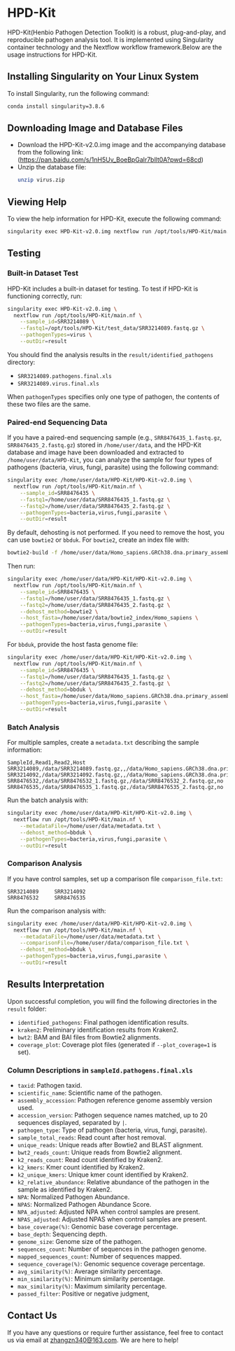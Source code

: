 # HPD-Kit
HPD-Kit(Henbio Pathogen Detection Toolkit) is a robust, plug-and-play, and reproducible pathogen analysis tool. It is implemented using Singularity container technology and the Nextflow workflow framework.Below are the usage instructions for HPD-Kit.

## Installing Singularity on Your Linux System

To install Singularity, run the following command:

```bash
conda install singularity=3.8.6
```

## Downloading Image and Database Files

- Download the HPD-Kit-v2.0.img image and the accompanying database from the following link:
  (https://pan.baidu.com/s/1nH5Uv_BoeBpGalr7bllt0A?pwd=68cd)
- Unzip the database file:
  ```bash
  unzip virus.zip
  ```

## Viewing Help

To view the help information for HPD-Kit, execute the following command:

```bash
singularity exec HPD-Kit-v2.0.img nextflow run /opt/tools/HPD-Kit/main.nf --help
```

## Testing

### Built-in Dataset Test

HPD-Kit includes a built-in dataset for testing. To test if HPD-Kit is functioning correctly, run:

```bash
singularity exec HPD-Kit-v2.0.img \
  nextflow run /opt/tools/HPD-Kit/main.nf \
    --sample_id=SRR3214089 \
    --fastq1=/opt/tools/HPD-Kit/test_data/SRR3214089.fastq.gz \
    --pathogenTypes=virus \
    --outDir=result
```

You should find the analysis results in the `result/identified_pathogens` directory:
- `SRR3214089.pathogens.final.xls`
- `SRR3214089.virus.final.xls`

When `pathogenTypes` specifies only one type of pathogen, the contents of these two files are the same.

### Paired-end Sequencing Data

If you have a paired-end sequencing sample (e.g., `SRR8476435_1.fastq.gz`, `SRR8476435_2.fastq.gz`) stored in `/home/user/data`, and the HPD-Kit database and image have been downloaded and extracted to `/home/user/data/HPD-Kit`, you can analyze the sample for four types of pathogens (bacteria, virus, fungi, parasite) using the following command:

```bash
singularity exec /home/user/data/HPD-Kit/HPD-Kit-v2.0.img \
  nextflow run /opt/tools/HPD-Kit/main.nf \
    --sample_id=SRR8476435 \
    --fastq1=/home/user/data/SRR8476435_1.fastq.gz \
    --fastq2=/home/user/data/SRR8476435_2.fastq.gz \
    --pathogenTypes=bacteria,virus,fungi,parasite \
    --outDir=result
```

By default, dehosting is not performed. If you need to remove the host, you can use `bowtie2` or `bbduk`. For `bowtie2`, create an index file with:

```bash
bowtie2-build -f /home/user/data/Homo_sapiens.GRCh38.dna.primary_assembly.fa --threads 6 /home/user/data/bowtie2_index/Homo_sapiens
```

Then run:

```bash
singularity exec /home/user/data/HPD-Kit/HPD-Kit-v2.0.img \
  nextflow run /opt/tools/HPD-Kit/main.nf \
    --sample_id=SRR8476435 \
    --fastq1=/home/user/data/SRR8476435_1.fastq.gz \
    --fastq2=/home/user/data/SRR8476435_2.fastq.gz \
    --dehost_method=bowtie2 \
    --host_fasta=/home/user/data/bowtie2_index/Homo_sapiens \
    --pathogenTypes=bacteria,virus,fungi,parasite \
    --outDir=result
```

For `bbduk`, provide the host fasta genome file:

```bash
singularity exec /home/user/data/HPD-Kit/HPD-Kit-v2.0.img \
  nextflow run /opt/tools/HPD-Kit/main.nf \
    --sample_id=SRR8476435 \
    --fastq1=/home/user/data/SRR8476435_1.fastq.gz \
    --fastq2=/home/user/data/SRR8476435_2.fastq.gz \
    --dehost_method=bbduk \
    --host_fasta=/home/user/data/Homo_sapiens.GRCh38.dna.primary_assembly.fa \
    --pathogenTypes=bacteria,virus,fungi,parasite \
    --outDir=result
```

### Batch Analysis

For multiple samples, create a `metadata.txt` describing the sample information:

```
SampleId,Read1,Read2,Host
SRR3214089,/data/SRR3214089.fastq.gz,,/data/Homo_sapiens.GRCh38.dna.primary_assembly.fa
SRR3214092,/data/SRR3214092.fastq.gz,,/data/Homo_sapiens.GRCh38.dna.primary_assembly.fa
SRR8476532,/data/SRR8476532_1.fastq.gz,/data/SRR8476532_2.fastq.gz,no
SRR8476535,/data/SRR8476535_1.fastq.gz,/data/SRR8476535_2.fastq.gz,no
```

Run the batch analysis with:

```bash
singularity exec /home/user/data/HPD-Kit/HPD-Kit-v2.0.img \
  nextflow run /opt/tools/HPD-Kit/main.nf \
    --metadataFile=/home/user/data/metadata.txt \
    --dehost_method=bbduk \
    --pathogenTypes=bacteria,virus,fungi,parasite \
    --outDir=result
```

### Comparison Analysis

If you have control samples, set up a comparison file `comparison_file.txt`:

```
SRR3214089     SRR3214092
SRR8476532     SRR8476535
```

Run the comparison analysis with:

```bash
singularity exec /home/user/data/HPD-Kit/HPD-Kit-v2.0.img \
  nextflow run /opt/tools/HPD-Kit/main.nf \
    --metadataFile=/home/user/data/metadata.txt \
    --comparisonFile=/home/user/data/comparison_file.txt \
    --dehost_method=bbduk \
    --pathogenTypes=bacteria,virus,fungi,parasite \
    --outDir=result
```

## Results Interpretation

Upon successful completion, you will find the following directories in the `result` folder:
- `identified_pathogens`: Final pathogen identification results.
- `kraken2`: Preliminary identification results from Kraken2.
- `bwt2`: BAM and BAI files from Bowtie2 alignments.
- `coverage_plot`: Coverage plot files (generated if `--plot_coverage=1` is set).

### Column Descriptions in `sampleId.pathogens.final.xls`

- `taxid`: Pathogen taxid.
- `scientific_name`: Scientific name of the pathogen.
- `assembly_accession`: Pathogen reference genome assembly version used.
- `accession_version`: Pathogen sequence names matched, up to 20 sequences displayed, separated by `|`.
- `pathogen_type`: Type of pathogen (bacteria, virus, fungi, parasite).
- `sample_total_reads`: Read count after host removal.
- `unique_reads`: Unique reads after Bowtie2 and BLAST alignment.
- `bwt2_reads_count`: Unique reads from Bowtie2 alignment.
- `k2_reads_count`: Read count identified by Kraken2.
- `k2_kmers`: Kmer count identified by Kraken2.
- `k2_unique_kmers`: Unique kmer count identified by Kraken2.
- `k2_relative_abundance`: Relative abundance of the pathogen in the sample as identified by Kraken2.
- `NPA`: Normalized Pathogen Abundance.
- `NPAS`: Normalized Pathogen Abundance Score.
- `NPA_adjusted`: Adjusted NPA when control samples are present.
- `NPAS_adjusted`: Adjusted NPAS when control samples are present.
- `base_coverage(%)`: Genomic base coverage percentage.
- `base_depth`: Sequencing depth.
- `genome_size`: Genome size of the pathogen.
- `sequences_count`: Number of sequences in the pathogen genome.
- `mapped_sequences_count`: Number of sequences mapped.
- `sequence_coverage(%)`: Genomic sequence coverage percentage.
- `avg_similarity(%)`: Average similarity percentage.
- `min_similarity(%)`: Minimum similarity percentage.
- `max_similarity(%)`: Maximum similarity percentage.
- `passed_filter`: Positive or negative judgment,


## Contact Us

If you have any questions or require further assistance, feel free to contact us via email at zhangzn340@163.com. We are here to help!
